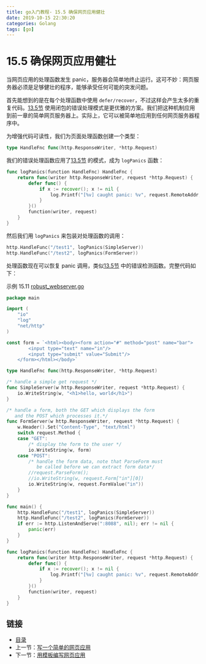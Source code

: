 ```yaml
---
title: go入门教程- 15.5 确保网页应用健壮   
date: 2019-10-15 22:30:20   
categories: Golang   
tags: [go]   
---
```

# 15.5 确保网页应用健壮

当网页应用的处理函数发生 panic，服务器会简单地终止运行。这可不妙：网页服务器必须是足够健壮的程序，能够承受任何可能的突发问题。

首先能想到的是在每个处理函数中使用 `defer/recover`，不过这样会产生太多的重复代码。[13.5节](file://13.5.md) 使用闭包的错误处理模式是更优雅的方案。我们把这种机制应用到前一章的简单网页服务器上。实际上，它可以被简单地应用到任何网页服务器程序中。

为增强代码可读性，我们为页面处理函数创建一个类型：
```go
type HandleFnc func(http.ResponseWriter, *http.Request)
```

我们的错误处理函数应用了[13.5节](file://13.5.md) 的模式，成为 `logPanics` 函数：
```go
func logPanics(function HandleFnc) HandleFnc {
	return func(writer http.ResponseWriter, request *http.Request) {
		defer func() {
			if x := recover(); x != nil {
				log.Printf("[%v] caught panic: %v", request.RemoteAddr, x)
			}
		}()
		function(writer, request)
	}
}
```

然后我们用 `logPanics` 来包装对处理函数的调用：
```go
http.HandleFunc("/test1", logPanics(SimpleServer))
http.HandleFunc("/test2", logPanics(FormServer))
```

处理函数现在可以恢复 panic 调用，类似[13.5节](file://13.5.md) 中的错误检测函数。完整代码如下：

示例 15.11 [robust_webserver.go](examples/chapter_15/robust_webserver.go)

```go
package main

import (
	"io"
	"log"
	"net/http"
)

const form = `<html><body><form action="#" method="post" name="bar">
		<input type="text" name="in"/>
		<input type="submit" value="Submit"/>
	</form></html></body>`

type HandleFnc func(http.ResponseWriter, *http.Request)

/* handle a simple get request */
func SimpleServer(w http.ResponseWriter, request *http.Request) {
	io.WriteString(w, "<h1>hello, world</h1>")
}

/* handle a form, both the GET which displays the form
   and the POST which processes it.*/
func FormServer(w http.ResponseWriter, request *http.Request) {
	w.Header().Set("Content-Type", "text/html")
	switch request.Method {
	case "GET":
		/* display the form to the user */
		io.WriteString(w, form)
	case "POST":
		/* handle the form data, note that ParseForm must
		   be called before we can extract form data*/
		//request.ParseForm();
		//io.WriteString(w, request.Form["in"][0])
		io.WriteString(w, request.FormValue("in"))
	}
}

func main() {
	http.HandleFunc("/test1", logPanics(SimpleServer))
	http.HandleFunc("/test2", logPanics(FormServer))
	if err := http.ListenAndServe(":8088", nil); err != nil {
		panic(err)
	}
}

func logPanics(function HandleFnc) HandleFnc {
	return func(writer http.ResponseWriter, request *http.Request) {
		defer func() {
			if x := recover(); x != nil {
				log.Printf("[%v] caught panic: %v", request.RemoteAddr, x)
			}
		}()
		function(writer, request)
	}
}
```

## 链接

- [目录](https://blog.zshipu.com/go%E5%85%A5%E9%97%A8%E6%95%99%E7%A8%8B/index.html)
- 上一节：[写一个简单的网页应用](file://15.4.md)
- 下一节：[用模板编写网页应用](file://15.6.md)
